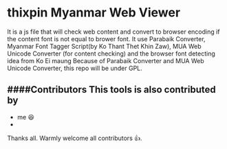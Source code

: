 # thixpin Myanmar Web Viewer
It is a js file that will check web content and convert to browser encoding if the content font is not equal to brower font.
    It use Parabaik Converter, Myanmar Font Tagger Script(by Ko Thant Thet Khin Zaw), 
MUA Web Unicode Converter (for content checking) and the browser font detecting idea from Ko Ei maung
Because of Parabaik Converter and MUA Web Unicode Converter, this repo will be under GPL.


####Contributors
This tools is also contributed by 
- 
- me :laughing:
-

Thanks all.
Warmly welcome all contributors :+1:.
